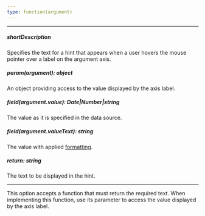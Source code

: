 ```yaml
---
type: function(argument)
---
```

---
##### shortDescription
Specifies the text for a hint that appears when a user hovers the mouse pointer over a label on the argument axis.

##### param(argument): object
An object providing access to the value displayed by the axis label.

##### field(argument.value): Date|Number|string
The value as it is specified in the data source.

##### field(argument.valueText): string
The value with applied <a href="/Documentation/16_1/ApiReference/Data_Visualization_Widgets/dxPolarChart/Configuration/argumentAxis/label/#format">formatting</a>.

##### return: string
The text to be displayed in the hint.

---
This option accepts a function that must return the required text. When implementing this function, use its parameter to access the value displayed by the axis label.